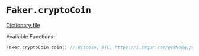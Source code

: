 # `Faker.cryptoCoin`

[Dictionary file](../src/main/resources/locales/en/crypto_coin.yml)

Available Functions:  
```kotlin
Faker.cryptoCoin.coin() // Bitcoin, BTC, https://i.imgur.com/psBNOBq.png
```
